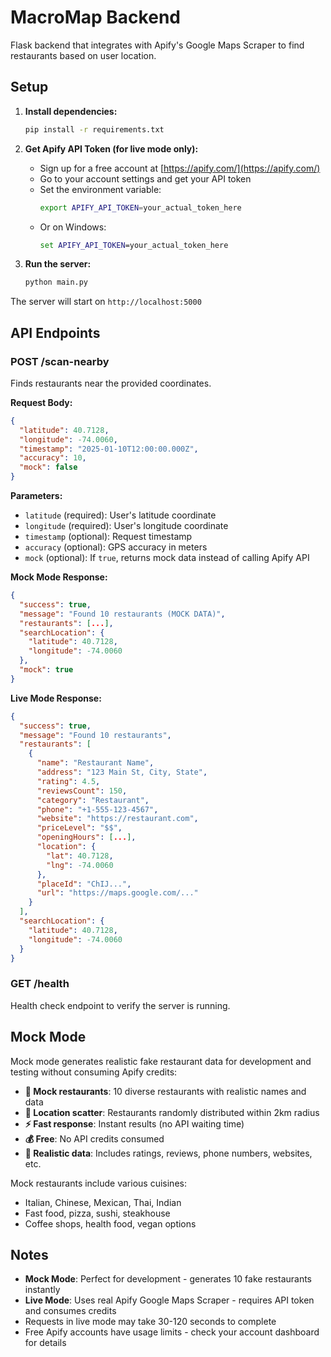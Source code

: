 # MacroMap Backend

Flask backend that integrates with Apify's Google Maps Scraper to find restaurants based on user location.

## Setup

1. **Install dependencies:**
   ```bash
   pip install -r requirements.txt
   ```

2. **Get Apify API Token (for live mode only):**
   - Sign up for a free account at [https://apify.com/](https://apify.com/)
   - Go to your account settings and get your API token
   - Set the environment variable:
     ```bash
     export APIFY_API_TOKEN=your_actual_token_here
     ```
   - Or on Windows:
     ```cmd
     set APIFY_API_TOKEN=your_actual_token_here
     ```

3. **Run the server:**
   ```bash
   python main.py
   ```

The server will start on `http://localhost:5000`

## API Endpoints

### POST /scan-nearby
Finds restaurants near the provided coordinates.

**Request Body:**
```json
{
  "latitude": 40.7128,
  "longitude": -74.0060,
  "timestamp": "2025-01-10T12:00:00.000Z",
  "accuracy": 10,
  "mock": false
}
```

**Parameters:**
- `latitude` (required): User's latitude coordinate
- `longitude` (required): User's longitude coordinate  
- `timestamp` (optional): Request timestamp
- `accuracy` (optional): GPS accuracy in meters
- `mock` (optional): If `true`, returns mock data instead of calling Apify API

**Mock Mode Response:**
```json
{
  "success": true,
  "message": "Found 10 restaurants (MOCK DATA)",
  "restaurants": [...],
  "searchLocation": {
    "latitude": 40.7128,
    "longitude": -74.0060
  },
  "mock": true
}
```

**Live Mode Response:**
```json
{
  "success": true,
  "message": "Found 10 restaurants",
  "restaurants": [
    {
      "name": "Restaurant Name",
      "address": "123 Main St, City, State",
      "rating": 4.5,
      "reviewsCount": 150,
      "category": "Restaurant",
      "phone": "+1-555-123-4567",
      "website": "https://restaurant.com",
      "priceLevel": "$$",
      "openingHours": [...],
      "location": {
        "lat": 40.7128,
        "lng": -74.0060
      },
      "placeId": "ChIJ...",
      "url": "https://maps.google.com/..."
    }
  ],
  "searchLocation": {
    "latitude": 40.7128,
    "longitude": -74.0060
  }
}
```

### GET /health
Health check endpoint to verify the server is running.

## Mock Mode

Mock mode generates realistic fake restaurant data for development and testing without consuming Apify credits:

- **🧪 Mock restaurants**: 10 diverse restaurants with realistic names and data
- **📍 Location scatter**: Restaurants randomly distributed within 2km radius
- **⚡ Fast response**: Instant results (no API waiting time)
- **💰 Free**: No API credits consumed
- **🎯 Realistic data**: Includes ratings, reviews, phone numbers, websites, etc.

Mock restaurants include various cuisines:
- Italian, Chinese, Mexican, Thai, Indian
- Fast food, pizza, sushi, steakhouse
- Coffee shops, health food, vegan options

## Notes

- **Mock Mode**: Perfect for development - generates 10 fake restaurants instantly
- **Live Mode**: Uses real Apify Google Maps Scraper - requires API token and consumes credits
- Requests in live mode may take 30-120 seconds to complete
- Free Apify accounts have usage limits - check your account dashboard for details 